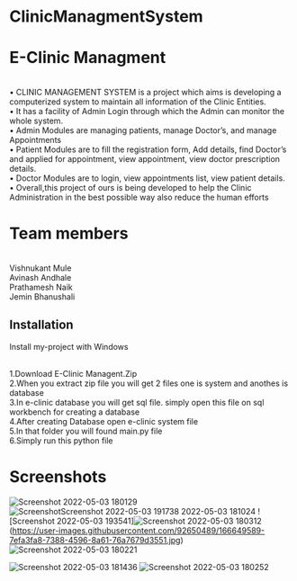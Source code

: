 # ClinicManagmentSystem


# E-Clinic Managment

<br>• CLINIC MANAGEMENT SYSTEM is a project which aims is 
developing a computerized system to maintain all information 
of the Clinic Entities.
<br/>• It has a facility of Admin Login through which the Admin can 
monitor the whole system.
<br/>• Admin Modules are managing patients, manage Doctor’s, and 
manage Appointments
<br/>• Patient Modules are to fill the registration form, Add details, 
find Doctor’s and applied for appointment, view appointment, 
view doctor prescription details.
<br/>• Doctor Modules are to login, view appointments list, view 
patient details.
<br/>• Overall,this project of ours is being developed to help the Clinic 
Administration in the best possible way also reduce the human 
efforts

# Team members
 <br/>Vishnukant Mule
 <br/>Avinash Andhale
 <br/>Prathamesh Naik
 <br/>Jemin Bhanushali
 
 ## Installation

Install my-project with Windows

   <br/>1.Download E-Clinic Managent.Zip 
   <br/>2.When you extract zip file you will get 2 files one
    is system and anothes is database
   <br/>3.In e-clinic database you will get sql file. simply 
    open this file on sql workbench for creating a database
   <br/>4.After creating Database open e-clinic system file 
   <br/>5.In that folder you will found main.py file
   <br/>6.Simply run this python file
  
  # Screenshots
  ![Screenshot 2022-05-03 180129](https://user-images.githubusercontent.com/92650489/166649504-7f91090e-5648-4ebe-8ac9-5b45c728b6c1.jpg)
![Screenshot![Screenshot 2022-05-03 191738](https://user-images.githubusercontent.com/92650489/166649571-6b614404-09a0-42c3-a2b3-aeef8a541753.jpg)
 2022-05-03 181024](https://user-images.githubusercontent.com/92650489/166649534-090f1229-650a-4e36-bb79-20b2aab94c55.jpg)
![Screenshot 2022-05-03 193541]![Screenshot 2022-05-03 180312](https://user-images.githubusercontent.com/92650489/166649632-c74acf87-3503-48aa-8c88-dda57314d3f8.jpg)
(https://user-images.githubusercontent.com/92650489/166649589-7efa3fa8-7388-4596-8a61-76a7679d3551.jpg)
![Screenshot 2022-05-03 180221](https://user-images.githubusercontent.com/92650489/166649677-7c9f952b-4c64-467b-b304-4705c04003d3.jpg)

![Screenshot 2022-05-03 181436](https://user-images.githubusercontent.com/92650489/166649548-c32291c6-3a8b-49d1-bf10-6f599f4cf049.jpg)
![Screenshot 2022-05-03 180252](https://user-images.githubusercontent.com/92650489/166649650-9847ad52-ce21-4ca4-92cb-1cafa6898ca4.jpg)
